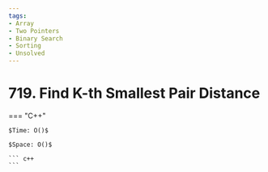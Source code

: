 ```yaml
---
tags:
- Array
- Two Pointers
- Binary Search
- Sorting
- Unsolved
---
```



# 719. Find K-th Smallest Pair Distance

=== "C++"

    $Time: O()$

    $Space: O()$

    ``` c++
    ```